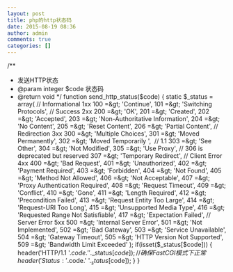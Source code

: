 ```yaml
---
layout: post
title: php的http状态码
date: 2015-08-19 08:36
author: admin
comments: true
categories: []
---
```

/**
* 发送HTTP状态
* @param integer $code 状态码
* @return void
*/
function send_http_status($code) {
static $_status = array(
// Informational 1xx
100 =&gt; 'Continue',
101 =&gt; 'Switching Protocols',
// Success 2xx
200 =&gt; 'OK',
201 =&gt; 'Created',
202 =&gt; 'Accepted',
203 =&gt; 'Non-Authoritative Information',
204 =&gt; 'No Content',
205 =&gt; 'Reset Content',
206 =&gt; 'Partial Content',
// Redirection 3xx
300 =&gt; 'Multiple Choices',
301 =&gt; 'Moved Permanently',
302 =&gt; 'Moved Temporarily ',  // 1.1
303 =&gt; 'See Other',
304 =&gt; 'Not Modified',
305 =&gt; 'Use Proxy',
// 306 is deprecated but reserved
307 =&gt; 'Temporary Redirect',
// Client Error 4xx
400 =&gt; 'Bad Request',
401 =&gt; 'Unauthorized',
402 =&gt; 'Payment Required',
403 =&gt; 'Forbidden',
404 =&gt; 'Not Found',
405 =&gt; 'Method Not Allowed',
406 =&gt; 'Not Acceptable',
407 =&gt; 'Proxy Authentication Required',
408 =&gt; 'Request Timeout',
409 =&gt; 'Conflict',
410 =&gt; 'Gone',
411 =&gt; 'Length Required',
412 =&gt; 'Precondition Failed',
413 =&gt; 'Request Entity Too Large',
414 =&gt; 'Request-URI Too Long',
415 =&gt; 'Unsupported Media Type',
416 =&gt; 'Requested Range Not Satisfiable',
417 =&gt; 'Expectation Failed',
// Server Error 5xx
500 =&gt; 'Internal Server Error',
501 =&gt; 'Not Implemented',
502 =&gt; 'Bad Gateway',
503 =&gt; 'Service Unavailable',
504 =&gt; 'Gateway Timeout',
505 =&gt; 'HTTP Version Not Supported',
509 =&gt; 'Bandwidth Limit Exceeded'
);
if(isset($_status[$code])) {
header('HTTP/1.1 '.$code.' '.$_status[$code]);
// 确保FastCGI模式下正常
header('Status:'.$code.' '.$_status[$code]);
}
}

